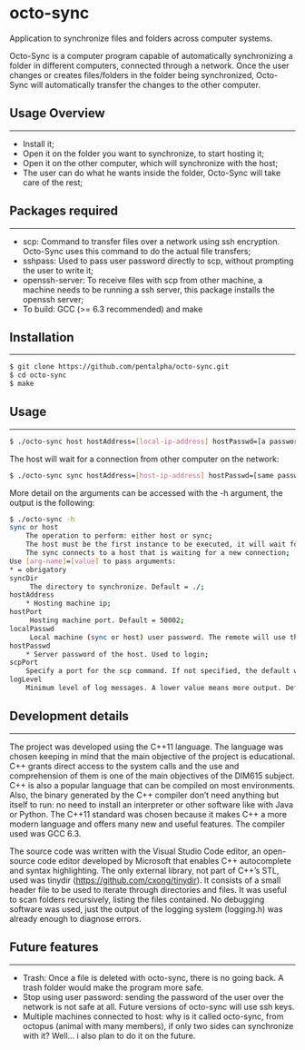 octo-sync
=========
Application to synchronize files and folders across computer systems.

Octo-Sync is a computer program capable of automatically synchronizing a folder in different computers, connected through a network. Once the user changes or creates files/folders in the folder being synchronized, Octo-Sync will automatically transfer the changes to the other computer.

## Usage Overview ##
--------------------
- Install it;
- Open it on the folder you want to synchronize, to start hosting it;
- Open it on the other computer, which will synchronize with the host;
- The user can do what he wants inside the folder, Octo-Sync will take care of the rest;

## Packages required ##
-----------------------
- scp: Command to transfer files over a network using ssh encryption. Octo-Sync uses this command to do the actual file transfers;
- sshpass: Used to pass user password directly to scp, without prompting the user to write it;
- openssh-server: To receive files with scp from other machine, a machine needs to be running a ssh server, this package installs the openssh server;
- To build: GCC (>= 6.3 recommended) and make

## Installation ##
------------------
```sh
$ git clone https://github.com/pentalpha/octo-sync.git
$ cd octo-sync
$ make
```
## Usage ##
-----------
```sh
$ ./octo-sync host hostAddress=[local-ip-address] hostPasswd=[a password]
```

The host will wait for a connection from other computer on the network:

```sh
$ ./octo-sync sync hostAddress=[host-ip-address] hostPasswd=[same password from above]
```

More detail on the arguments can be accessed with the -h argument, the output is the following:

```sh
$ ./octo-sync -h
sync or host
	The operation to perform: either host or sync;
	The host must be the first instance to be executed, it will wait for a connection;
	The sync connects to a host that is waiting for a new connection;
Use [arg-name]=[value] to pass arguments:
* = obrigatory
syncDir
	 The directory to synchronize. Default = ./;
hostAddress
	* Hosting machine ip;
hostPort
	 Hosting machine port. Default = 50002;
localPasswd
	 Local machine (sync or host) user password. The remote will use this password on the scp command;
hostPasswd
	* Server password of the host. Used to login;
scpPort
	Specify a port for the scp command. If not specified, the default will be used;
logLevel
	Minimum level of log messages. A lower value means more output. Default = 7;
```

## Development details ##
-------------------------

The project was developed using the C++11 language. The language was chosen keeping in mind that the main objective of the project is educational. C++ grants direct access to the system calls and the use and comprehension of them is one of the main objectives of the DIM615 subject. C++ is also a popular language that can be compiled on most environments. Also, the binary generated by the C++ compiler don’t need anything but itself to run: no need to install an interpreter or other software like with Java or Python. The C++11 standard was chosen because it makes C++ a more modern language and offers many new and useful features. The compiler used was GCC 6.3.

The source code was written with the Visual Studio Code editor, an open-source code editor developed by Microsoft that enables C++ autocomplete and syntax highlighting. The only external library, not part of C++’s STL, used was tinydir (https://github.com/cxong/tinydir). It consists of a small header file to be used to iterate through directories and files. It was useful to scan folders recursively, listing the files contained. No debugging software was used, just the output of the logging system (logging.h) was already enough to diagnose errors.

## Future features ##
---------------------

- Trash: Once a file is deleted with octo-sync, there is no going back. A trash folder would make the program more safe.
- Stop using user password: sending the password of the user over the network is not safe at all. Future versions of octo-sync will use ssh keys.
- Multiple machines connected to host: why is it called octo-sync, from octopus (animal with many members), if only two sides can synchronize with it? Well… i also plan to do it on the future.


